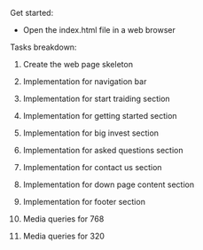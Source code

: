 Get started:

- Open the index.html file in a web browser


Tasks breakdown:

1. Create the web page skeleton

2. Implementation for navigation bar

3. Implementation for start traiding section

4. Implementation for getting started section

5. Implementation for big invest section

6. Implementation for asked questions section

7. Implementation for contact us section

8. Implementation for down page content section

9. Implementation for footer section

10. Media queries for 768

11. Media queries for 320